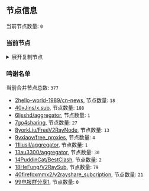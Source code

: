 
## 节点信息
当前节点数量: `0`
### 当前节点
<details>
  <summary>展开复制节点</summary>

    

</details>

### 鸣谢名单
当前合并节点总数: `377`
- [2hello-world-1989/cn-news](https://github.com/hello-world-1989/cn-news), 节点数量: `18`
- [40xJins/x.sub](https://github.com/0xJins/x.sub), 节点数量: `188`
- [6ljsshd/aggregator](https://github.com/ljsshd/aggregator), 节点数量: `1`
- [7go4sharing](https://github.com/go4sharing), 节点数量: `27`
- [8yorkLiu/FreeV2RayNode](https://github.com/yorkLiu/FreeV2RayNode), 节点数量: `13`
- [9vxiaov/free_proxies](https://github.com/vxiaov/free_proxies), 节点数量: `4`
- [11liusil/aggregator](https://github.com/liusil/aggregator), 节点数量: `1`
- [13au3300/aggregator](https://github.com/au3300/aggregator), 节点数量: `30`
- [14PuddinCat/BestClash](https://github.com/PuddinCat/BestClash), 节点数量: `2`
- [18HeFung/V2RaySub](https://github.com/HeFung/V2RaySub), 节点数量: `79`
- [40firefoxmmx2/v2rayshare_subcription](https://github.com/firefoxmmx2/v2rayshare_subcription), 节点数量: `21`
- [99电报群分享1](https://github.com/cdddbc/getAirport), 节点数量: `0`


